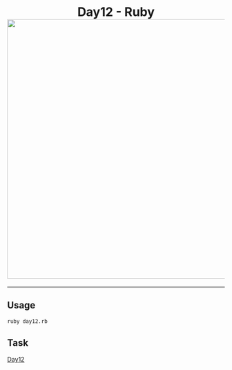 <h1 align="center">
  Day12 - Ruby<br>
  <img src="https://raw.githubusercontent.com/catppuccin/catppuccin/main/assets/palette/macchiato.png" width="600px"/>
  <br>
</h1>

---

## Usage

```bash
ruby day12.rb
```

## Task

[Day12](https://adventofcode.com/2024/day/12)
